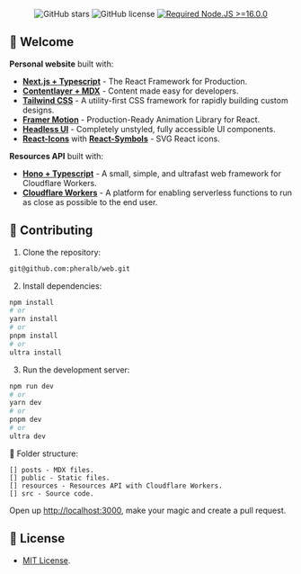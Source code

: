 <div align="center">

![GitHub stars](https://img.shields.io/github/stars/pheralb/web)
![GitHub license](https://img.shields.io/github/license/pheralb/web)
[![Required Node.JS >=16.0.0](https://img.shields.io/static/v1?label=node&message=%20%3E=16.0.0&logo=node.js&color=3f893e)](https://nodejs.org/about/releases)

</div>

## 👋 Welcome

**Personal website** built with:

- [**Next.js + Typescript**](https://nextjs.org/) - The React Framework
for Production.
- [**Contentlayer + MDX**](https://www.contentlayer.dev/) - Content made easy for developers.
- [**Tailwind CSS**](https://tailwindcss.com/) - A utility-first CSS framework for rapidly building custom designs.
- [**Framer Motion**](https://www.framer.com/motion/) - Production-Ready Animation Library for React.
- [**Headless UI**](https://headlessui.dev/) - Completely unstyled, fully accessible UI components.
- [**React-Icons**](https://react-icons.github.io/react-icons/) with [**React-Symbols**](https://react-symbols.vercel.app/) - SVG React icons.

**Resources API** built with:

- [**Hono + Typescript**](https://hono.dev/) - A small, simple, and ultrafast web framework for Cloudflare Workers.
- [**Cloudflare Workers**](https://workers.cloudflare.com/) - A platform for enabling serverless functions to run as close as possible to the end user.

## 🚀 Contributing

1. Clone the repository:

```bash
git@github.com:pheralb/web.git
```

2. Install dependencies:

```bash
npm install
# or
yarn install
# or
pnpm install
# or
ultra install
```

3. Run the development server:

```bash
npm run dev
# or
yarn dev
# or
pnpm dev
# or
ultra dev
```

📁 Folder structure:

```
[] posts - MDX files.
[] public - Static files.
[] resources - Resources API with Cloudflare Workers.
[] src - Source code.
```

Open up [http://localhost:3000](http://localhost:3000), make your magic and create a pull request.

## 📝 License

- [MIT License](https://github.com/pheralb/web/blob/main/LICENSE).